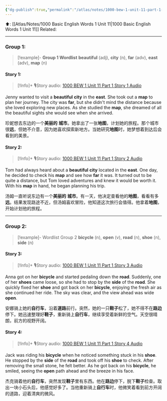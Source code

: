 ```yaml
---
{"dg-publish":true,"permalink":"/atlas/notes/1000-bew-1-unit-11-part-1-stories/","noteIcon":""}
---
```


⬆️: [[Atlas/Notes/1000 Basic English Words 1 Unit 11\|1000 Basic English Words 1 Unit 11]]
Related: 

---

### Group 1:

> [!example]- **Group 1 Wordlist**
**beautiful** (adj), **city** (n), **far** (adv), **east** (adv), **map** (n)

#### Story 1:

> [!Info]+ 🎙️Story audio: [1000 BEW 1 Unit 11 Part 1 Story 1 Audio](https://drive.google.com/file/d/1esx0cwY6gUJWhWr7EgA-frV67yqhPtw9/view?usp=drive_link)

Jenny wanted to visit a **beautiful** **city** in the **east**. She took out a **map** to plan her journey. The city was **far**, but she didn't mind the distance because she loved exploring new places. As she studied the **map**, she dreamed of all the beautiful sights she would see when she arrived.

珍妮想去东边的一个**美丽的** **城市**。她拿出了一张**地图**，计划她的旅程。那个城市很**远**，但她不介意，因为她喜欢探索新地方。当她研究**地图**时，她梦想着到达后会看到的美景。

#### Story 2:

> [!Info]+ 🎙️Story audio: [1000 BEW 1 Unit 11 Part 1 Story 2 Audio](https://drive.google.com/file/d/1mbrvXGzvfCB0Td2oYcxvPWPoTKPbDtq1/view?usp=drive_link)

Tom had always heard about a **beautiful** **city** located in the **east**. One day, he decided to check his **map** and see how **far** it was. It turned out to be quite a distance, but Tom loved adventures and knew it would be worth it. With his **map** in hand, he began planning his trip.

汤姆一直听说东边有一个**美丽的** **城市**。有一天，他决定查看他的**地图**，看看有多**远**。结果发现路途不近，但汤姆喜欢冒险，他知道这次旅行会值得。他拿着**地图**，开始计划他的旅程。

---

### Group 2:

> [!example]- Wordlist Group 2
> **bicycle** (n), **open** (v), **road** (n), **shoe** (n), **side** (n)

#### Story 3:

> [!Info]+ 🎙️Story audio: [1000 BEW 1 Unit 11 Part 1 Story 3 Audio](https://drive.google.com/file/d/1esZE4A_O366GdM7FeV_G1iKBpHNKxNDp/view?usp=drive_link)

Anna got on her **bicycle** and started pedaling down the **road**. Suddenly, one of her **shoes** came loose, so she had to stop by the **side** of the **road**. She quickly fixed her **shoe** and got back on her **bicycle**, enjoying the fresh air as she continued her ride. The sky was clear, and the view ahead was wide **open**.

安娜骑上她的**自行车**，沿着**道路**前行。突然，她的一只**鞋子**松了，她不得不在**路边**停下。她迅速整理好**鞋子**，重新骑上**自行车**，继续享受着新鲜的空气。天空很晴朗，前方的视野开阔。

#### Story 4:

> [!Info]+ 🎙️Story audio: [1000 BEW 1 Unit 11 Part 1 Story 4 Audio](https://drive.google.com/file/d/1H1D13DdqNWobWjal_8EawcreJBZC8JHO/view?usp=drive_link)

Jack was riding his **bicycle** when he noticed something stuck in his **shoe**. He stopped by the **side** of the **road** and took off his **shoe** to check. After removing the small stone, he felt better. As he got back on his **bicycle**, he smiled, seeing the **open** path ahead and the breeze in his face.

杰克骑着他的**自行车**，突然发现**鞋子**里有东西。他在**路边**停下，脱下**鞋子**检查。取出一块小石头后，他感觉好多了。当他重新骑上**自行车**时，他微笑着看到前方开阔的道路，迎着清爽的微风。